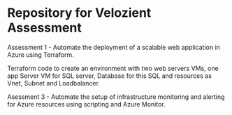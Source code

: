 # Repository for Velozient Assessment

Assessment 1 - Automate the deployment of a scalable web application in Azure
using Terraform.

Terraform code to create an environment with two web servers VMs, one app Server VM for SQL server, Database for this SQL and resources as Vnet, Subnet and Loadbalancer.

Asessment 3 - Automate the setup of infrastructure monitoring and alerting for Azure resources using scripting and Azure Monitor. 
